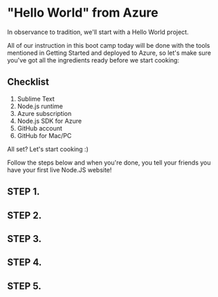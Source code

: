 "Hello World" from Azure
========================

In observance to tradition, we'll start with a Hello World project.

All of our instruction in this boot camp today will be done with the tools mentioned in Getting Started and deployed to Azure, so let's make sure you've got all the ingredients ready before we start cooking:

Checklist
------------
1. Sublime Text
2. Node.js runtime
3. Azure subscription
4. Node.js SDK for Azure
5. GitHub account
6. GitHub for Mac/PC 

All set? Let's start cooking :)

Follow the steps below and when you're done, you tell your friends you have your first live Node.JS website! 


STEP 1.
------------

STEP 2.
------------

STEP 3.
------------

STEP 4.
------------

STEP 5.
------------
